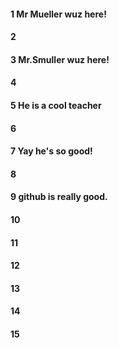 #### 1 Mr Mueller wuz here!
#### 2
#### 3 Mr.Smuller wuz here!
#### 4
#### 5 He is a cool teacher
#### 6
#### 7 Yay he's so good!
#### 8
#### 9 github is really good.
#### 10
#### 11
#### 12
#### 13
#### 14
#### 15